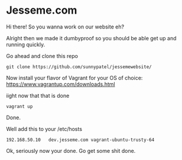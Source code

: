 # Jesseme.com

Hi there!  So you wanna work on our website eh?

Alright then we made it dumbyproof so you should be able get up and running quickly.

Go ahead and clone this repo

```
git clone https://github.com/sunnypatel/jessemewebsite/
```

Now install your flavor of Vagrant for your OS of choice:
https://www.vagrantup.com/downloads.html

iight now that that is done
```
vagrant up
```

Done.

Well add this to your /etc/hosts
```
192.168.50.10   dev.jesseme.com vagrant-ubuntu-trusty-64
```

Ok, seriously now your done. Go get some shit done.
